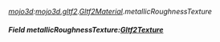 _[mojo3d](../../modules/mojo3d/mojo3d-module.md):[mojo3d.gltf2](../../modules/mojo3d/mojo3d-gltf2.md).[Gltf2Material](../../modules/mojo3d/mojo3d-gltf2-gltf2material.md).metallicRoughnessTexture_
##### Field metallicRoughnessTexture:[Gltf2Texture](../../modules/mojo3d/mojo3d-gltf2-gltf2texture.md)
